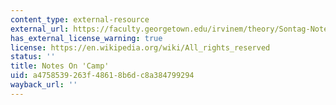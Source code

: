 ```yaml
---
content_type: external-resource
external_url: https://faculty.georgetown.edu/irvinem/theory/Sontag-NotesOnCamp-1964.html
has_external_license_warning: true
license: https://en.wikipedia.org/wiki/All_rights_reserved
status: ''
title: Notes On 'Camp'
uid: a4758539-263f-4861-8b6d-c8a384799294
wayback_url: ''
---
```

